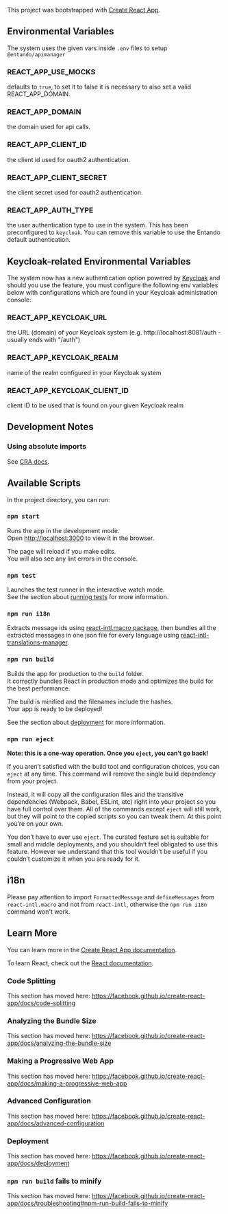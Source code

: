 This project was bootstrapped with [Create React App](https://github.com/facebook/create-react-app).

## Environmental Variables

The system uses the given vars inside `.env` files to setup `@entando/apimanager`

### REACT_APP_USE_MOCKS

defaults to `true`, to set it to false it is necessary to also set a valid REACT_APP_DOMAIN.

### REACT_APP_DOMAIN

the domain used for api calls.

### REACT_APP_CLIENT_ID

the client id used for oauth2 authentication.

### REACT_APP_CLIENT_SECRET

the client secret used for oauth2 authentication.

### REACT_APP_AUTH_TYPE

the user authentication type to use in the system. This has been preconfigured to `keycloak`. You can remove this variable to use the Entando default authentication.

## Keycloak-related Environmental Variables

The system now has a new authentication option powered by [Keycloak](https://www.keycloak.org/) and should you use the feature, you must configure the following env variables below with configurations which are found in your Keycloak administration console:

### REACT_APP_KEYCLOAK_URL

the URL (domain) of your Keycloak system (e.g. http://localhost:8081/auth - usually ends with "/auth")

### REACT_APP_KEYCLOAK_REALM

name of the realm configured in your Keycloak system

### REACT_APP_KEYCLOAK_CLIENT_ID

client ID to be used that is found on your given Keycloak realm

## Development Notes

### Using absolute imports

See [CRA docs](https://facebook.github.io/create-react-app/docs/importing-a-component#absolute-imports).

## Available Scripts

In the project directory, you can run:

### `npm start`

Runs the app in the development mode.<br>
Open [http://localhost:3000](http://localhost:3000) to view it in the browser.

The page will reload if you make edits.<br>
You will also see any lint errors in the console.

### `npm test`

Launches the test runner in the interactive watch mode.<br>
See the section about [running tests](https://facebook.github.io/create-react-app/docs/running-tests) for more information.

### `npm run i18n`

Extracts message ids using [react-intl.macro package](https://github.com/evenchange4/react-intl.macro), then bundles all the extracted messages in one json file for every language using [react-intl-translations-manager](https://github.com/GertjanReynaert/react-intl-translations-manager).

### `npm run build`

Builds the app for production to the `build` folder.<br>
It correctly bundles React in production mode and optimizes the build for the best performance.

The build is minified and the filenames include the hashes.<br>
Your app is ready to be deployed!

See the section about [deployment](https://facebook.github.io/create-react-app/docs/deployment) for more information.

### `npm run eject`

**Note: this is a one-way operation. Once you `eject`, you can’t go back!**

If you aren’t satisfied with the build tool and configuration choices, you can `eject` at any time. This command will remove the single build dependency from your project.

Instead, it will copy all the configuration files and the transitive dependencies (Webpack, Babel, ESLint, etc) right into your project so you have full control over them. All of the commands except `eject` will still work, but they will point to the copied scripts so you can tweak them. At this point you’re on your own.

You don’t have to ever use `eject`. The curated feature set is suitable for small and middle deployments, and you shouldn’t feel obligated to use this feature. However we understand that this tool wouldn’t be useful if you couldn’t customize it when you are ready for it.

## i18n

Please pay attention to import `FormattedMessage` and `defineMessages` from `react-intl.macro` and not from `react-intl`, otherwise the `npm run i18n` command won't work.

## Learn More

You can learn more in the [Create React App documentation](https://facebook.github.io/create-react-app/docs/getting-started).

To learn React, check out the [React documentation](https://reactjs.org/).

### Code Splitting

This section has moved here: https://facebook.github.io/create-react-app/docs/code-splitting

### Analyzing the Bundle Size

This section has moved here: https://facebook.github.io/create-react-app/docs/analyzing-the-bundle-size

### Making a Progressive Web App

This section has moved here: https://facebook.github.io/create-react-app/docs/making-a-progressive-web-app

### Advanced Configuration

This section has moved here: https://facebook.github.io/create-react-app/docs/advanced-configuration

### Deployment

This section has moved here: https://facebook.github.io/create-react-app/docs/deployment

### `npm run build` fails to minify

This section has moved here: https://facebook.github.io/create-react-app/docs/troubleshooting#npm-run-build-fails-to-minify
